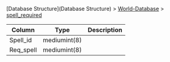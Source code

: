 [Database Structure](Database Structure) > [World-Database](World-Database) > [spell_required](spell_required)

Column | Type | Description
--- | --- | ---
Spell_id | mediumint(8) | 
Req_spell | mediumint(8) | 
